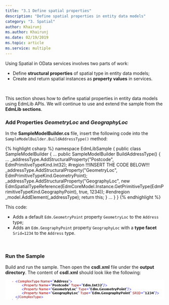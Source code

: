 ```yaml
---
title: "3.1 Define spatial properties"
description: "Define spatial properties in entity data models"
category: "3. Spatial"
author: Khairunj
ms.author: Khairunj
ms.date: 02/19/2019
ms.topic: article
ms.service: multiple
---
```


Using Spatial in OData services involves two parts of work:

 - Define **structural properties** of spatial type in entity data models;
 - Create and return spatial instances as **property values** in services.
 <br />

This section shows how to define spatial properties in entity data models using EdmLib APIs. We will continue to use and extend the sample from the **EdmLib sections**.

### Add Properties *GeometryLoc* and *GeographyLoc*
In the **SampleModelBuilder.cs** file, insert the following code into the `SampleModelBuilder.BuildAddressType()` method:

{% highlight csharp %}
namespace EdmLibSample
{
    public class SampleModelBuilder
    {
        ...
        public SampleModelBuilder BuildAddressType()
        {
            ...
            _addressType.AddStructuralProperty("Postcode", EdmPrimitiveTypeKind.Int32);
#region     !!!INSERT THE CODE BELOW!!!
            _addressType.AddStructuralProperty("GeometryLoc", EdmPrimitiveTypeKind.GeometryPoint);
            _addressType.AddStructuralProperty("GeographyLoc", new EdmSpatialTypeReference(EdmCoreModel.Instance.GetPrimitiveType(EdmPrimitiveTypeKind.GeographyPoint), true, 1234));
#endregion
            _model.AddElement(_addressType);
            return this;
        }
        ...
    }
}
{% endhighlight %}

This code:

 - Adds a default `Edm.GeometryPoint` property `GeometryLoc` to the `Address` type;
 - Adds an `Edm.GeographyPoint` property `GeographyLoc` with a **type facet** `Srid=1234` to the `Address` type.
 <br />
 
### Run the Sample
Build and run the sample. Then open the **csdl.xml** file under the **output directory**. The content of **csdl.xml** should look like the following:

![image](../../assets/2015-04-21-csdl.png)